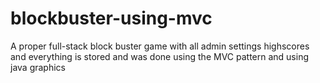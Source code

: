 # blockbuster-using-mvc
A proper full-stack block buster game with all admin settings highscores and everything is stored and was done using the MVC pattern and using java graphics
